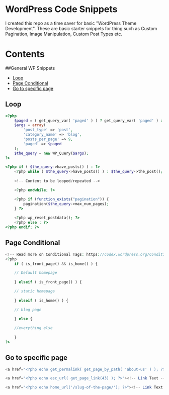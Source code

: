 # WordPress Code Snippets

I created this repo as a time saver for basic "WordPress Theme Development". These are basic starter snippets for thing such as Custom Pagination, Image Manipulation, Custom Post Types etc.

# Contents
##General WP Snippets
- [Loop](#loop)
- [Page Conditional](#page-conditional)
- [Go to specific page](#go-to-specific-page)

## Loop
```php
<?php
    $paged = ( get_query_var( 'paged' ) ) ? get_query_var( 'paged' ) : 1;
    $args = array(
        'post_type' => 'post',
        'category_name' => 'blog',
        'posts_per_page' => 9,
        'paged' => $paged
    );
    $the_query = new WP_Query($args); 
?>

<?php if ( $the_query->have_posts() ) : ?>
    <?php while ( $the_query->have_posts() ) : $the_query->the_post(); ?>
    
    <!-- Content to be looped/repeated -->

    <?php endwhile; ?>

    <?php if (function_exists("pagination")) {
        pagination($the_query->max_num_pages);
    } ?>
    
    <?php wp_reset_postdata(); ?>
    <?php else : ?>
<?php endif; ?>
```

## Page Conditional
```php
<!-- Read more on Conditional Tags: https://codex.wordpress.org/Conditional_Tags -->
<?php
	if ( is_front_page() && is_home() ) {

    // Default homepage
    
	} elseif ( is_front_page() ) {

    // static homepage
    
	} elseif ( is_home() ) {

    // blog page
    
	} else {

    //everything else
    
	}
?>
```

## Go to specific page
```php
<a href="<?php echo get_permalink( get_page_by_path( 'about-us' ) ); ?>">About Us</a>

<a href="<?php echo esc_url( get_page_link(43) ); ?>"><!-- Link Text --></a>

<a href="<?php echo home_url('/slug-of-the-page/'); ?>"><!-- Link Text --></a>
```
